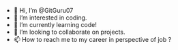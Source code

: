 - 👋 Hi, I’m @GitGuru07
- 👀 I’m interested in coding.
- 🌱 I’m currently learning code!
- 💞️ I’m looking to collaborate on projects.
- 📫 How to reach me to my career in perspective of job ?

<!---
GitGuru07/GitGuru07 is a ✨ special ✨ repository because its `README.md` (this file) appears on your GitHub profile.
You can click the Preview link to take a look at your changes.
--->
